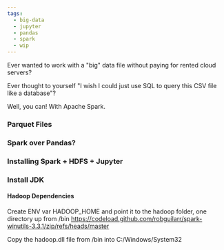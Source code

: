 ```yaml
---
tags:
  - big-data
  - jupyter
  - pandas
  - spark
  - wip
---
```

Ever wanted to work with a "big" data file without paying for rented cloud servers?

Ever thought to yourself "I wish I could just use SQL to query this CSV file like a database"?

Well, you can! With Apache Spark.


### Parquet Files

### Spark over Pandas?

### Installing Spark + HDFS + Jupyter

### Install JDK

#### Hadoop Dependencies

Create ENV var HADOOP_HOME and point it to the hadoop folder, one directory up from /bin
https://codeload.github.com/robguilarr/spark-winutils-3.3.1/zip/refs/heads/master

Copy the hadoop.dll file from /bin into C:/Windows/System32